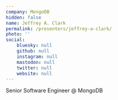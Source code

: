 ```yaml
---
company: MongoDB
hidden: false
name: Jeffrey A. Clark
permalink: /presenters/jeffrey-a-clark/
photo: ''
social:
    bluesky: null
    github: null
    instagram: null
    mastodon: null
    twitter: null
    website: null
---
```


Senior Software Engineer @ MongoDB
